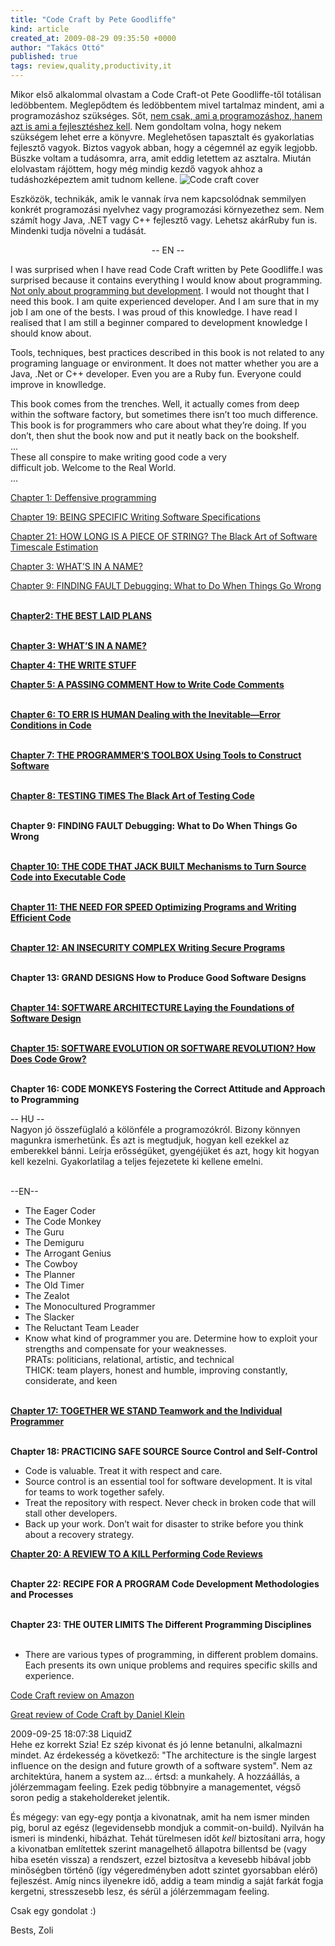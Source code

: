 ```yaml
---
title: "Code Craft by Pete Goodliffe"
kind: article
created_at: 2009-08-29 09:35:50 +0000
author: "Takács Ottó"
published: true
tags: review,quality,productivity,it
---
```

Mikor első alkalommal olvastam a Code Craft-ot Pete Goodliffe-től totálisan ledöbbentem. Meglepődtem és ledöbbentem mivel tartalmaz mindent, ami a programozáshoz szükséges. Sőt, <a href="http://www.ericsink.com/No_Programmers.html">nem csak, ami a programozáshoz, hanem azt is ami a fejlesztéshez kell</a>. Nem gondoltam volna, hogy nekem szükségem lehet erre a könyvre. Meglehetősen tapasztalt és gyakorlatias fejlesztő vagyok. Biztos vagyok abban, hogy a cégemnél az egyik legjobb. Büszke voltam a tudásomra, arra, amit eddig letettem az asztalra. Miután elolvastam rájöttem, hogy még mindig kezdő vagyok ahhoz a tudáshozképeztem amit tudnom kellene.
<img src="/sites/default/files/code-craft-cover.jpg" alt="Code craft cover" alt="Code Craft cover"/> 
<!--break-->
Eszközök, technikák, amik le vannak írva nem kapcsolódnak semmilyen konkrét programozási nyelvhez vagy programozási környezethez sem. Nem számít hogy Java, .NET vagy C++ fejlesztő vagy. Lehetsz akárRuby fun is. Mindenki tudja növelni a tudását.

<center>-- EN --</center>

I was surprised when I have read Code Craft written by Pete Goodliffe.I was surprised because it contains everything I would know about programming. <a href="http://www.ericsink.com/No_Programmers.html">Not only about programming but development</a>.  I would not thought that I need this book. I am quite experienced developer. And I am sure that in my job I am one of the bests. I was proud of this knowledge. I have read I realised that I am still a beginner compared to development knowledge I should know about.

Tools, techniques, best practices described in this book is not related to any programing language or environment. It does not matter whether you are a Java, .Net or C++ developer. Even you are a Ruby fun. Everyone could improve in knowlledge.

<p>This book comes from the trenches. Well, it actually comes from deep within the software factory, but sometimes there isn&rsquo;t too much difference. This book is for programmers who care about what they&rsquo;re doing. If you don&rsquo;t, then shut the book now and put it neatly back on the bookshelf.<br />
...<br />
These all conspire to make writing good code a very <br />
difficult job. Welcome to the Real World.<br />
...<br />
<p>
<a href="http://www.qualityontime.eu/extracts/chapter-1-deffensive-programming">Chapter 1: Deffensive programming</a>
</p>
<p>
<a href="http://www.qualityontime.eu/extracts/chapter-19-being-specific-writing-software-specifications">
Chapter 19: BEING SPECIFIC Writing Software Specifications
</a>
</p>
<p>
<a href="http://www.qualityontime.eu/extracts/chapter-21-how-long-piece-string-black-art-software-timescale-estimation">
Chapter 21: HOW LONG IS A PIECE OF STRING? The Black Art of Software Timescale Estimation
</a>
</p>
<p>
<a href="http://www.qualityontime.eu/extracts/chapter-3-whats-name">
Chapter 3: WHAT’S IN A NAME?
</a>
</p>
<p>
<a href="http://www.qualityontime.eu/extracts/chapter-9-finding-fault-debugging-what-do-when-things-go-wrong">
Chapter 9: FINDING FAULT Debugging: What to Do When Things Go Wrong
</a>
</p>


<p><br />
<strong><a href="http://www.qualityontime.eu/extracts/chapter2-best-laid-plans">Chapter2: THE BEST LAID PLANS</a></strong><br />
&nbsp;</p>
<p><strong><a href="http://www.qualityontime.eu/extracts/chapter-3-what%E2%80%99s-name">Chapter 3: WHAT&rsquo;S IN A NAME?</a></strong><br />

</p>
<p><a href="http://www.qualityontime.eu/extracts/chapter-4-write-stuff"><strong>Chapter 4: THE WRITE STUFF</strong></a></p>
<p><a href="http://www.qualityontime.eu/extracts/chapter-5-passing-comment-how-write-code-comments"><strong>Chapter 5: A PASSING COMMENT How to Write Code Comments</strong></a><br />
&nbsp;</p>
<p><a href="http://www.qualityontime.eu/extracts/chapter-6-err-human-dealing-inevitable-error-conditions-code"><strong>Chapter 6: TO ERR IS HUMAN Dealing with the Inevitable&mdash;Error Conditions in Code</strong></a><br />
&nbsp;</p>
<p><strong><a href="http://www.qualityontime.eu/extracts/chapter-7-programmers-toolbox-using-tools-construct-software">Chapter 7: THE PROGRAMMER&rsquo;S TOOLBOX Using Tools to Construct Software</a></strong><br />
&nbsp;</p>
<p><a href="http://www.qualityontime.eu/extracts/chapter-8-testing-times-black-art-testing-code"><strong>Chapter 8: TESTING TIMES The Black Art of Testing Code</strong></a><br />
&nbsp;</p>
<p><strong>Chapter 9: FINDING FAULT Debugging: What to Do When Things Go Wrong</strong><br />
&nbsp;</p>
<p><strong><a href="http://www.qualityontime.eu/extracts/chapter-10-code-jack-built-mechanisms-turn-source-code-executable-code">Chapter 10: THE CODE THAT JACK BUILT Mechanisms to Turn Source Code into Executable Code</a></strong><br />
&nbsp;</p>
<p><a href="http://www.qualityontime.eu/extracts/chapter-11-need-speed-optimizing-programs-and-writing-efficient-code"><strong>Chapter 11: THE NEED FOR SPEED Optimizing Programs and Writing Efficient Code</strong></a><br />
&nbsp;</p>

<p><strong><a href="http://www.qualityontime.eu/extracts/chapter-12-insecurity-complex-writing-secure-programs">Chapter 12: AN INSECURITY COMPLEX Writing Secure Programs</a></strong><br />
&nbsp;</p>

<p><strong>Chapter 13: GRAND DESIGNS How to Produce Good Software Designs</strong><br />
&nbsp;</p>
<p><strong><a href="http://www.qualityontime.eu/extracts/chapter-13-grand-designs-how-produce-good-software-designs">Chapter 14: SOFTWARE ARCHITECTURE Laying the Foundations of Software Design</a></strong><br />
&nbsp;</p>

<p><strong><a href="http://www.qualityontime.eu/extracts/chapter-15-software-evolution-or-software-revolution-how-does-code-grow">Chapter 15: SOFTWARE EVOLUTION OR SOFTWARE REVOLUTION? How Does Code Grow?</a></strong><br />
&nbsp;</p>
<p><strong>Chapter 16: CODE MONKEYS Fostering the Correct Attitude and Approach to Programming</strong></p>
<p>-- HU --<br />
Nagyon jó összefüglaló a kölönféle a programozókról. Bizony könnyen magunkra ismerhetünk. És azt is megtudjuk, hogyan kell ezekkel az emberekkel bánni. Leírja erősségüket, gyengéjüket és azt, hogy kit hogyan kell kezelni. Gyakorlatilag a teljes fejezetete ki kellene emelni.&nbsp;<br />
&nbsp;</p>
<p>--EN--&nbsp;</p>
<ul>
    <li>The Eager Coder</li>
    <li>The Code Monkey</li>
    <li>The Guru</li>
    <li>The Demiguru</li>
    <li>The Arrogant Genius</li>
    <li>The Cowboy</li>
    <li>The Planner</li>
    <li>The Old Timer</li>
    <li>The Zealot</li>
    <li>The Monocultured Programmer</li>
    <li>The Slacker</li>
    <li>The Reluctant Team Leader</li>
    <li>Know what kind of programmer you are. Determine how to exploit your strengths and compensate for your weaknesses.<br />
    PRATs: politicians, relational, artistic, and technical<br />
    THICK: team players, honest and humble, improving constantly, considerate, and keen<br />
    &nbsp;</li>
</ul>
<p><strong><a href="http://www.qualityontime.eu/extracts/chapter-17-together-we-stand-teamwork-and-individual-programmer">Chapter 17: TOGETHER WE STAND Teamwork and the Individual Programmer</a></strong><br />
&nbsp;</p>
<p><strong>Chapter 18: PRACTICING SAFE SOURCE Source Control and Self-Control</strong></p>
<ul>
    <li>Code is valuable. Treat it with respect and care.</li>
    <li>Source control is an essential tool for software development. It is vital for teams to work together safely.</li>
    <li>Treat the repository with respect. Never check in broken code that will stall other developers.</li>
    <li>Back up your work. Don&rsquo;t wait for disaster to strike before you think about a recovery strategy.</li>
</ul>


<p><a href="http://www.qualityontime.eu/extracts/chapter-20-review-kill-performing-code-reviews"><strong>Chapter 20: A REVIEW TO A KILL Performing Code Reviews</strong></a><br />
&nbsp;</p>

<p><strong>Chapter 22: RECIPE FOR A PROGRAM Code Development Methodologies and Processes</strong><br />
&nbsp;</p>

<p><strong>Chapter 23: THE OUTER LIMITS The Different Programming Disciplines</strong><br />
&nbsp;</p>
<ul>
    <li>There are various types of programming, in different problem domains. Each presents its own unique problems and requires specific skills and experience.</li>
</ul>
<p><a href="http://www.amazon.com/Code-Craft-Practice-Writing-Excellent/product-reviews/1593271190/ref=cm_cr_pr_redirect?ie=UTF8&showViewpoints=0#customerReviews">Code Craft review on Amazon</a></p>
<p><a href="http://www.javalobby.org/articles/code-craft-daniel/">Great review of Code Craft by Daniel Klein</a></p>


<div class='old-comments'>
		<div class='one-old-comment'>
			<span class='comment-date'>2009-09-25 18:07:38</span>
			<span class='commenter-name'>LiquidZ</span>
			<div class='comment-body'>
				<span class='comment-title'>Hehe ez korrekt</comment>
				Szia! Ez szép kivonat és jó lenne betanulni, alkalmazni mindet.
Az érdekesség a következő:
"The architecture is the single largest influence on the design and future growth of a software system".
Nem az architektúra, hanem a system az... értsd: a munkahely. A hozzáállás, a jólérzemmagam feeling. Ezek pedig többnyire a managementet, végső soron pedig a stakeholdereket jelentik.

És mégegy: van egy-egy pontja a kivonatnak, amit ha nem ismer minden pig, borul az egész (legevidensebb mondjuk a commit-on-build). Nyilván ha ismeri is mindenki, hibázhat. Tehát türelmesen időt _kell_ biztosítani arra, hogy a kivonatban említettek szerint managelhető állapotra billentsd be (vagy hiba esetén vissza) a rendszert, ezzel biztosítva a kevesebb hibával jobb minőségben történő (így végeredményben adott szintet gyorsabban elérő) fejleszést. Amíg nincs ilyenekre idő, addig a team mindig a saját farkát fogja kergetni, stresszesebb lesz, és sérül a jólérzemmagam feeling.

Csak egy gondolat :)

Bests,
Zoli
			</div>
		</div>
		</div>
